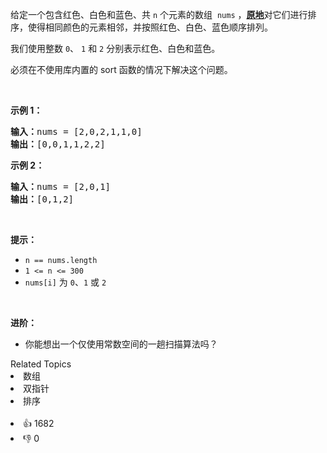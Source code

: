 <p>给定一个包含红色、白色和蓝色、共&nbsp;<code>n</code><em> </em>个元素的数组
 <meta charset="UTF-8" />&nbsp;<code>nums</code>&nbsp;，<strong><a href="https://baike.baidu.com/item/%E5%8E%9F%E5%9C%B0%E7%AE%97%E6%B3%95" target="_blank">原地</a></strong>对它们进行排序，使得相同颜色的元素相邻，并按照红色、白色、蓝色顺序排列。</p>

<p>我们使用整数 <code>0</code>、&nbsp;<code>1</code> 和 <code>2</code> 分别表示红色、白色和蓝色。</p>

<ul> 
</ul>

<p>必须在不使用库内置的 sort 函数的情况下解决这个问题。</p>

<p>&nbsp;</p>

<p><strong>示例 1：</strong></p>

<pre>
<strong>输入：</strong>nums = [2,0,2,1,1,0]
<strong>输出：</strong>[0,0,1,1,2,2]
</pre>

<p><strong>示例 2：</strong></p>

<pre>
<strong>输入：</strong>nums = [2,0,1]
<strong>输出：</strong>[0,1,2]
</pre>

<p>&nbsp;</p>

<p><strong>提示：</strong></p>

<ul> 
 <li><code>n == nums.length</code></li> 
 <li><code>1 &lt;= n &lt;= 300</code></li> 
 <li><code>nums[i]</code> 为 <code>0</code>、<code>1</code> 或 <code>2</code></li> 
</ul>

<p>&nbsp;</p>

<p><strong>进阶：</strong></p>

<ul> 
 <li>你能想出一个仅使用常数空间的一趟扫描算法吗？</li> 
</ul>

<div><div>Related Topics</div><div><li>数组</li><li>双指针</li><li>排序</li></div></div><br><div><li>👍 1682</li><li>👎 0</li></div>
